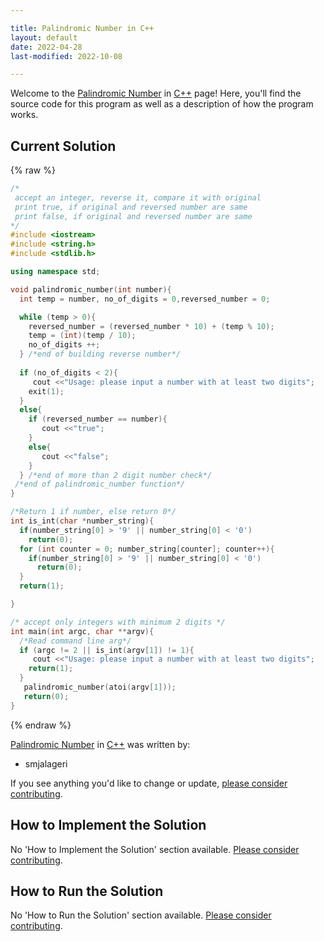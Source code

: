 ```yaml
---

title: Palindromic Number in C++
layout: default
date: 2022-04-28
last-modified: 2022-10-08

---
```


Welcome to the [Palindromic Number](https://sampleprograms.io/projects/palindromic-number) in [C++](https://sampleprograms.io/languages/c-plus-plus) page! Here, you'll find the source code for this program as well as a description of how the program works.

## Current Solution

{% raw %}

```c++
/*
 accept an integer, reverse it, compare it with original
 print true, if original and reversed number are same
 print false, if original and reversed number are same
*/
#include <iostream>
#include <string.h>
#include <stdlib.h>

using namespace std;

void palindromic_number(int number){
  int temp = number, no_of_digits = 0,reversed_number = 0;

  while (temp > 0){
    reversed_number = (reversed_number * 10) + (temp % 10);
    temp = (int)(temp / 10);
    no_of_digits ++;
  } /*end of building reverse number*/
  
  if (no_of_digits < 2){
     cout <<"Usage: please input a number with at least two digits";
    exit(1);  
  }
  else{
    if (reversed_number == number){
       cout <<"true";
    }
    else{
       cout <<"false";
    }
  } /*end of more than 2 digit number check*/
 /*end of palindromic_number function*/
}

/*Return 1 if number, else return 0*/
int is_int(char *number_string){
  if(number_string[0] > '9' || number_string[0] < '0')
    return(0);
  for (int counter = 0; number_string[counter]; counter++){
    if(number_string[0] > '9' || number_string[0] < '0')
      return(0);
  }
  return(1);    

}

/* accept only integers with minimum 2 digits */
int main(int argc, char **argv){
  /*Read command line arg*/
  if (argc != 2 || is_int(argv[1]) != 1){
     cout <<"Usage: please input a number with at least two digits";    
    return(1);  
  }
   palindromic_number(atoi(argv[1]));
   return(0);
}
```

{% endraw %}

[Palindromic Number](https://sampleprograms.io/projects/palindromic-number) in [C++](https://sampleprograms.io/languages/c-plus-plus) was written by:

- smjalageri

If you see anything you'd like to change or update, [please consider contributing](https://github.com/TheRenegadeCoder/sample-programs).

## How to Implement the Solution

No 'How to Implement the Solution' section available. [Please consider contributing](https://github.com/TheRenegadeCoder/sample-programs-website).

## How to Run the Solution

No 'How to Run the Solution' section available. [Please consider contributing](https://github.com/TheRenegadeCoder/sample-programs-website).